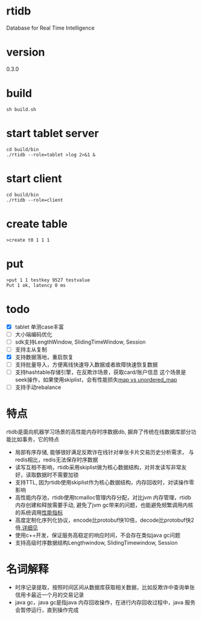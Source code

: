 # rtidb
Database for Real Time Intelligence 

# version

0.3.0

# build
```
sh build.sh
```

# start tablet server

```
cd build/bin
./rtidb --role=tablet >log 2>&1 &
```

# start client

```
cd build/bin
./rtidb --role=client
```

# create table

```
>create t0 1 1 1
```

# put 

```
>put 1 1 testkey 9527 testvalue
Put 1 ok, latency 0 ms
```

# todo

* [x] tablet 单测case丰富
* [ ] 大小端编码优化
* [ ] sdk支持LengthWindow, SlidingTimeWindow, Session
* [ ] 支持主从复制
* [x] 支持数据落地，重启恢复
* [ ] 支持批量导入，方便离线快速导入数据或者故障快速恢复数据
* [ ] 支持hashtable存储引擎，在反欺诈场景，获取card/账户信息 这个场景是seek操作，如果使用skiplist，会有性能损失[map vs unordered_map](http://kariddi.blogspot.jp/2012/07/c11-unorderedmap-vs-map.html)
* [ ] 支持手动rebalance

# 特点

rtidb是面向机器学习场景的高性能内存时序数据db, 摒弃了传统在线数据库部分功能比如事务，它的特点
* 局部有序存储, 能够很好满足反欺诈在线针对单张卡片交易历史分析需求， 与redis相比，redis无法保存时序数据
* 读写互相不影响，rtidb采用skiplist做为核心数据结构，对并发读写非常友好，读取数据时不需要加锁
* 支持TTL, 因为rtidb使用skiplist作为核心数据结构，内存回收时，对读操作零影响
* 高性能内存池，rtidb使用tcmalloc管理内存分配，对比jvm 内存管理，rtidb内存创建和释放需要手动, 避免了jvm gc带来的问题，也能避免频繁调用内核的系统调用[性能指标](http://goog-perftools.sourceforge.net/doc/tcmalloc.html)
* 高度定制化序列化协议，encode比protobuf快10倍，decode比protobuf快2倍,[详细见](src/base/codec_bench_test.cc)
* 使用c++开发，保证服务高稳定的响应时间，不会存在类似java gc问题
* 支持高级时序数据结构Lengthwindow, SlidingTimewindow, Session

# 名词解释

* 时序记录提取，按照时间区间从数据库获取相关数据，比如反欺诈中查询单张信用卡最近一个月的交易记录
* java gc，java gc是指java 内存回收操作，在进行内存回收过程中，java 服务会暂停运行，直到操作完成
